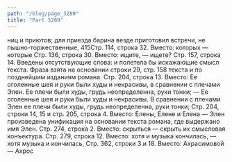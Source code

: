 ```yaml
---
path: "/blog/page_3289"
title: "Part 3289"
---
```


ниц и приютов; для приезда барина везде приготовил встречи, не пышно-торжественные,
415Стр. 114, строка 32.
Вместо: которых — которые
Стр. 136, строка 30.
Вместо: ищите, — ищете?
Стр. 157, строка 14. Введены отсутствующие слова: и полетела бы искажающие смысл текста. Фраза взята на основании строки 29, стр. 158 текста и по позднейшим изданиям романа.
Стр. 204, строка 13.
Вместо: Ее оголенные шея и руки были худы и некрасивы, в сравнении с плечами Элен. Ее плечи были худы, грудь неопределенна, руки тонки; — Ее оголенные шея и руки были худы и некрасивы. В сравнении с плечами Элен ее плечи были худы, грудь неопределенна, руки тонки;
Стр. 204, строки 14, 15 и стр. 205, строка 4.
Вместо: Елены, Елене и Елена — Элен произведена унификация на основании текста романа, где выдержано имя Элен.
Стр. 274, строка 2.
Вместо: скрыться — скрыть их смысловая конъектура.
Стр. 279, строка 12.
Вместо: хотя и музыка кончилась, — хотя музыка и кончилась,
Стр. 362, строки 3 и 18.
Вместо: Ахрасимовой — Ахрос
